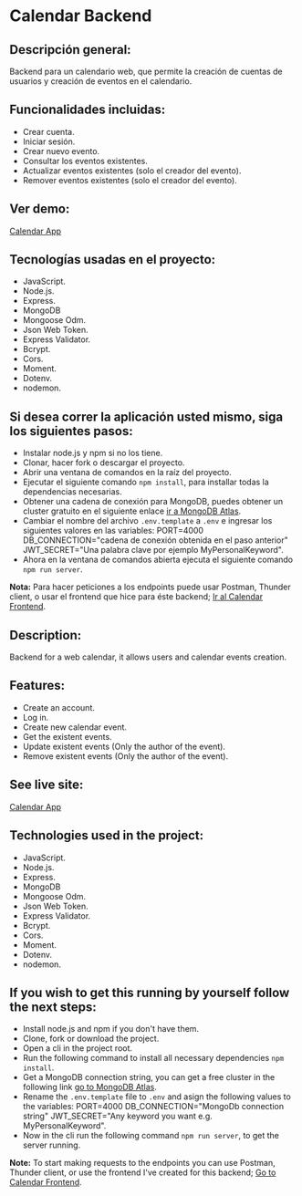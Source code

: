# **Calendar Backend**

## **Descripción general:**

Backend para un calendario web, que permite la creación de cuentas de usuarios y creación de eventos en el calendario.

## **Funcionalidades incluidas:**

* Crear cuenta.
* Iniciar sesión.
* Crear nuevo evento.
* Consultar los eventos existentes.
* Actualizar eventos existentes (solo el creador del evento).
* Remover eventos existentes (solo el creador del evento).

## **Ver demo:**

[Calendar App](https://calendar-app-qp6b.onrender.com "Calendar App")

## **Tecnologías usadas en el proyecto:**

* JavaScript.
* Node.js.
* Express.
* MongoDB
* Mongoose Odm.
* Json Web Token.
* Express Validator.
* Bcrypt.
* Cors.
* Moment.
* Dotenv.
* nodemon.

## **Si desea correr la aplicación usted mismo, siga los siguientes pasos:**

* Instalar node.js y npm si no los tiene.
* Clonar, hacer fork o descargar el proyecto.
* Abrir una ventana de comandos en la raíz del proyecto.
* Ejecutar el siguiente comando ```npm install```, para installar todas la dependencias necesarias.
* Obtener una cadena de conexión para MongoDB, puedes obtener un cluster gratuito en el siguiente enlace [ir a MongoDB Atlas](https://www.mongodb.com/cloud/atlas/register "MongoDB Atlas").
* Cambiar el nombre del archivo ```.env.template``` a ```.env``` e ingresar los siguientes valores en las variables: PORT=4000 DB_CONNECTION="cadena de conexión obtenida en el paso anterior" JWT_SECRET="Una palabra clave por ejemplo MyPersonalKeyword".
* Ahora en la ventana de comandos abierta ejecuta el siguiente comando ```npm run server```.

**Nota:** Para hacer peticiones a los endpoints puede usar Postman, Thunder client, o usar el frontend que hice para éste backend; [Ir al Calendar Frontend](https://github.com/EduardoUh/calendar-frontend "Calendar Frontend").

## **Description:**

Backend for a web calendar, it allows users and calendar events creation.

## **Features:**

* Create an account.
* Log in.
* Create new calendar event.
* Get the existent events.
* Update existent events (Only the author of the event).
* Remove existent events (Only the author of the event).

## **See live site:**

[Calendar App](https://calendar-app-qp6b.onrender.com "Go to live site")

## **Technologies used in the project:**

* JavaScript.
* Node.js.
* Express.
* MongoDB
* Mongoose Odm.
* Json Web Token.
* Express Validator.
* Bcrypt.
* Cors.
* Moment.
* Dotenv.
* nodemon.

## **If you wish to get this running by yourself follow the next steps:**

* Install node.js and npm if you don't have them.
* Clone, fork or download the project.
* Open a cli in the project root.
* Run the following command to install all necessary dependencies ```npm install```.
* Get a MongoDB connection string, you can get a free cluster in the following link [go to MongoDB Atlas](https://www.mongodb.com/cloud/atlas/register "MongoDb Atlas").
* Rename the ```.env.template``` file to ```.env``` and asign the following values to the variables: PORT=4000 DB_CONNECTION="MongoDb connection string" JWT_SECRET="Any keyword you want e.g. MyPersonalKeyword".
* Now in the cli run the following command ```npm run server```, to get the server running.

**Note:** To start making requests to the endpoints you can use Postman, Thunder client, or use the frontend I've created for this backend; [Go to Calendar Frontend](https://github.com/EduardoUh/calendar-frontend "Calendar Frontend").